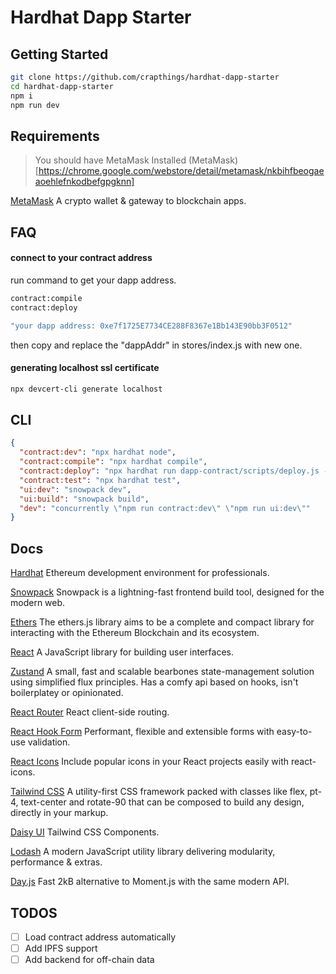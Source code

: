 # Hardhat Dapp Starter

## Getting Started

```bash
git clone https://github.com/crapthings/hardhat-dapp-starter
cd hardhat-dapp-starter
npm i
npm run dev
```

## Requirements

> You should have MetaMask Installed (MetaMask)[https://chrome.google.com/webstore/detail/metamask/nkbihfbeogaeaoehlefnkodbefgpgknn]

[MetaMask](https://metamask.io/) A crypto wallet & gateway to blockchain apps.

## FAQ

#### connect to your contract address

run command to get your dapp address.

```bash
contract:compile
contract:deploy
```

```bash
"your dapp address: 0xe7f1725E7734CE288F8367e1Bb143E90bb3F0512"
```

then copy and replace the "dappAddr" in stores/index.js with new one.

#### generating localhost ssl certificate

```bash
npx devcert-cli generate localhost
```

## CLI

```json
{
  "contract:dev": "npx hardhat node",
  "contract:compile": "npx hardhat compile",
  "contract:deploy": "npx hardhat run dapp-contract/scripts/deploy.js --network localhost",
  "contract:test": "npx hardhat test",
  "ui:dev": "snowpack dev",
  "ui:build": "snowpack build",
  "dev": "concurrently \"npm run contract:dev\" \"npm run ui:dev\""
}
```

## Docs

[Hardhat](https://hardhat.org/) Ethereum development environment for professionals.

[Snowpack](https://www.snowpack.dev/) Snowpack is a lightning-fast frontend build tool, designed for the modern web.

[Ethers](https://docs.ethers.io/) The ethers.js library aims to be a complete and compact library for interacting with the Ethereum Blockchain and its ecosystem.

[React](https://reactjs.org/) A JavaScript library for building user interfaces.

[Zustand](https://github.com/pmndrs/zustand/) A small, fast and scalable bearbones state-management solution using simplified flux principles. Has a comfy api based on hooks, isn't boilerplatey or opinionated.

[React Router](https://reactrouter.com/) React client-side routing.

[React Hook Form](https://www.react-hook-form.com/) Performant, flexible and extensible forms with easy-to-use validation.

[React Icons](https://react-icons.github.io/react-icons/) Include popular icons in your React projects easily with react-icons.

[Tailwind CSS](https://tailwindcss.com/) A utility-first CSS framework packed with classes like flex, pt-4, text-center and rotate-90 that can be composed to build any design, directly in your markup.

[Daisy UI](https://daisyui.com/) Tailwind CSS Components.

[Lodash](https://lodash.com/) A modern JavaScript utility library delivering modularity, performance & extras.

[Day.js](https://day.js.org/) Fast 2kB alternative to Moment.js with the same modern API.

## TODOS

- [ ] Load contract address automatically
- [ ] Add IPFS support
- [ ] Add backend for off-chain data
